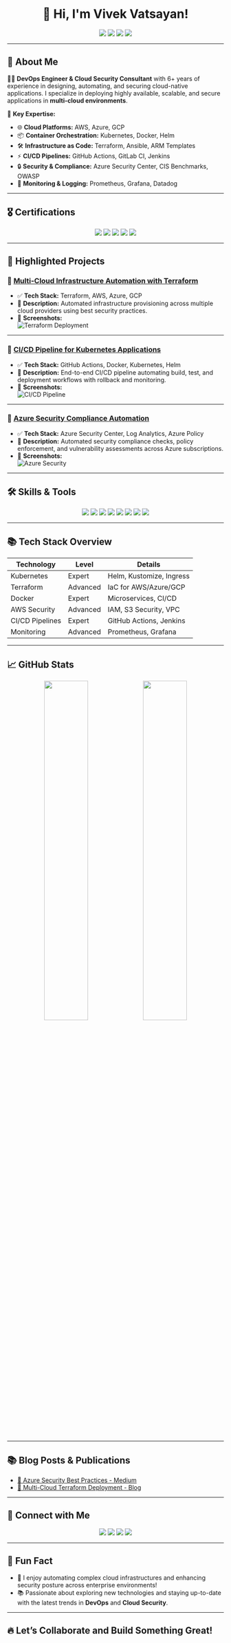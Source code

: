 <!-- Header Section -->
<h1 align="center">👋 Hi, I'm Vivek Vatsayan!</h1>
<p align="center">
  <img src="https://img.shields.io/badge/DevOps-Engineer-blue?style=for-the-badge&logo=linux" />
  <img src="https://img.shields.io/badge/Cloud Security-Consultant-red?style=for-the-badge&logo=azure" />
  <img src="https://img.shields.io/badge/Kubernetes-Expert-blue?style=for-the-badge&logo=kubernetes" />
  <img src="https://img.shields.io/badge/AWS-Specialist-orange?style=for-the-badge&logo=amazonaws" />
</p>

---

## 🚀 **About Me**
👨‍💻 **DevOps Engineer & Cloud Security Consultant** with 6+ years of experience in designing, automating, and securing cloud-native applications. I specialize in deploying highly available, scalable, and secure applications in **multi-cloud environments**.

🎯 **Key Expertise:**
- 🌐 **Cloud Platforms:** AWS, Azure, GCP
- 📦 **Container Orchestration:** Kubernetes, Docker, Helm
- 🛠️ **Infrastructure as Code:** Terraform, Ansible, ARM Templates
- ⚡ **CI/CD Pipelines:** GitHub Actions, GitLab CI, Jenkins
- 🔒 **Security & Compliance:** Azure Security Center, CIS Benchmarks, OWASP
- 📡 **Monitoring & Logging:** Prometheus, Grafana, Datadog

---

## 🎖️ **Certifications**
<p align="center">
  <img src="https://img.shields.io/badge/AWS Certified-Solutions Architect-blue?style=flat-square&logo=amazonaws" />
  <img src="https://img.shields.io/badge/Certified Kubernetes-Administrator-blue?style=flat-square&logo=kubernetes" />
  <img src="https://img.shields.io/badge/Azure Certified-Administrator-orange?style=flat-square&logo=microsoftazure" />
  <img src="https://img.shields.io/badge/Terraform Certified-Associate-purple?style=flat-square&logo=terraform" />
  <img src="https://img.shields.io/badge/Certified Ethical Hacker (CEH)-red?style=flat-square&logo=security" />
</p>

---

## 📝 **Highlighted Projects**

### 📌 [Multi-Cloud Infrastructure Automation with Terraform](https://github.com/vivekvatsayan/terraform-infra)
- ✅ **Tech Stack:** Terraform, AWS, Azure, GCP
- 📄 **Description:** Automated infrastructure provisioning across multiple cloud providers using best security practices.
- 📸 **Screenshots:**  
![Terraform Deployment](https://via.placeholder.com/500x300)

---

### 📌 [CI/CD Pipeline for Kubernetes Applications](https://github.com/vivekvatsayan/cicd-pipeline)
- ✅ **Tech Stack:** GitHub Actions, Docker, Kubernetes, Helm
- 📄 **Description:** End-to-end CI/CD pipeline automating build, test, and deployment workflows with rollback and monitoring.
- 📸 **Screenshots:**  
![CI/CD Pipeline](https://via.placeholder.com/500x300)

---

### 📌 [Azure Security Compliance Automation](https://github.com/vivekvatsayan/azure-security)
- ✅ **Tech Stack:** Azure Security Center, Log Analytics, Azure Policy
- 📄 **Description:** Automated security compliance checks, policy enforcement, and vulnerability assessments across Azure subscriptions.
- 📸 **Screenshots:**  
![Azure Security](https://via.placeholder.com/500x300)

---

## 🛠️ **Skills & Tools**
<p align="center">
  <img src="https://img.shields.io/badge/AWS-Expert-orange?style=for-the-badge&logo=amazonaws" />
  <img src="https://img.shields.io/badge/Azure-Advanced-blue?style=for-the-badge&logo=microsoftazure" />
  <img src="https://img.shields.io/badge/Kubernetes-Expert-blue?style=for-the-badge&logo=kubernetes" />
  <img src="https://img.shields.io/badge/Terraform-IaC-purple?style=for-the-badge&logo=terraform" />
  <img src="https://img.shields.io/badge/Docker-Containers-blue?style=for-the-badge&logo=docker" />
  <img src="https://img.shields.io/badge/GitHub Actions-CI/CD-green?style=for-the-badge&logo=githubactions" />
  <img src="https://img.shields.io/badge/Prometheus-Monitoring-red?style=for-the-badge&logo=prometheus" />
  <img src="https://img.shields.io/badge/Grafana-Visualization-orange?style=for-the-badge&logo=grafana" />
</p>

---

## 📚 **Tech Stack Overview**

| Technology        | Level       | Details                  |
|------------------|-------------|--------------------------|
| Kubernetes        | Expert      | Helm, Kustomize, Ingress |
| Terraform         | Advanced    | IaC for AWS/Azure/GCP    |
| Docker            | Expert      | Microservices, CI/CD     |
| AWS Security      | Advanced    | IAM, S3 Security, VPC    |
| CI/CD Pipelines   | Expert      | GitHub Actions, Jenkins  |
| Monitoring        | Advanced    | Prometheus, Grafana      |

---

## 📈 **GitHub Stats**
<p align="center">
  <img src="https://github-readme-stats.vercel.app/api?username=vivekvatsayan&show_icons=true&theme=radical" width="45%" />
  <img src="https://github-readme-streak-stats.herokuapp.com/?user=vivekvatsayan&theme=radical" width="45%" />
</p>

---

## 📚 **Blog Posts & Publications**
- [🔗 Azure Security Best Practices - Medium](https://medium.com/yourarticle)
- [🔗 Multi-Cloud Terraform Deployment - Blog](https://yourblog.com/terraform-best-practices)

---

## 🤝 **Connect with Me**
<p align="center">
  <a href="https://linkedin.com/in/vivek-vatsayan-b7a30a99"><img src="https://img.shields.io/badge/LinkedIn-blue?style=flat-square&logo=linkedin" /></a>
  <a href="https://github.com/vivekvatsayan"><img src="https://img.shields.io/badge/GitHub-black?style=flat-square&logo=github" /></a>
  <a href="mailto:vivekvatsayan@example.com"><img src="https://img.shields.io/badge/Email-red?style=flat-square&logo=gmail" /></a>
  <a href="https://stackoverflow.com/users/yourid/vivekvatsayan"><img src="https://img.shields.io/badge/Stack Overflow-orange?style=flat-square&logo=stackoverflow" /></a>
</p>

---

## 📢 **Fun Fact**
- 🎯 I enjoy automating complex cloud infrastructures and enhancing security posture across enterprise environments!
- 📚 Passionate about exploring new technologies and staying up-to-date with the latest trends in **DevOps** and **Cloud Security**.

---

## 🔥 **Let’s Collaborate and Build Something Great!**
